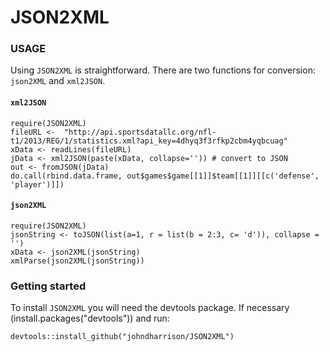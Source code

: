 # JSON2XML

### USAGE

Using `JSON2XML` is straightforward. There are two functions for conversion: `json2XML` and `xml2JSON`.

#### `xml2JSON`

```
require(JSON2XML)
fileURL <-  "http://api.sportsdatallc.org/nfl-t1/2013/REG/1/statistics.xml?api_key=4dhyq3f3rfkp2cbm4yqbcuag"
xData <- readLines(fileURL)
jData <- xml2JSON(paste(xData, collapse='')) # convert to JSON
out <- fromJSON(jData)
do.call(rbind.data.frame, out$games$game[[1]]$team[[1]][[c('defense', 'player')]])
```
#### `json2XML`

```
require(JSON2XML)
jsonString <- toJSON(list(a=1, r = list(b = 2:3, c= 'd')), collapse = '')
xData <- json2XML(jsonString)
xmlParse(json2XML(jsonString))
```

### Getting started

To install `JSON2XML` you will need the devtools package. If necessary (install.packages("devtools")) and run:

```
devtools::install_github("johndharrison/JSON2XML")
```
